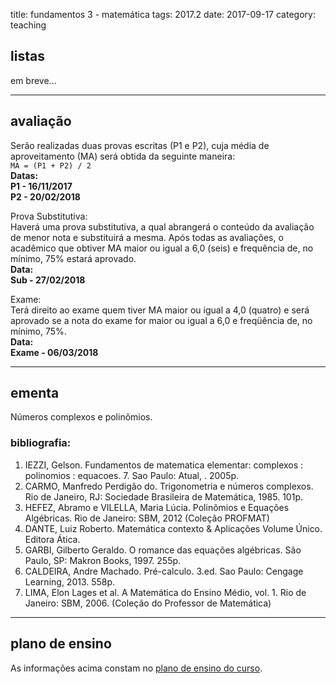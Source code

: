 title: fundamentos 3 - matemática
tags: 2017.2
date: 2017-09-17
category: teaching
## <a id="exercices"></a>listas
em breve...

---

## <a id="exams"></a>avaliação
Serão realizadas duas provas escritas (P1 e P2), cuja média de
aproveitamento (MA) será obtida da seguinte maneira:  
`MA = (P1 + P2) / 2`  
**Datas:  
P1 - 16/11/2017  
P2 - 20/02/2018**

Prova Substitutiva:  
Haverá uma prova substitutiva, a qual abrangerá o conteúdo da avaliação de
menor nota e substituirá a mesma. Após todas as avaliações, o acadêmico que
obtiver MA maior ou igual a 6,0 (seis) e frequência de, no mínimo, 75% estará
aprovado.  
**Data:  
Sub - 27/02/2018**

Exame:  
Terá direito ao exame quem tiver MA maior ou igual a 4,0 (quatro) e será
aprovado se a nota do exame for maior ou igual a 6,0 e freqüência de, no
mínimo, 75%.  
**Data:  
Exame - 06/03/2018**

---

## <a id="silabus"></a>ementa
Números complexos e polinômios.

### bibliografia:  
1. IEZZI, Gelson. Fundamentos de matematica elementar: complexos : polinomios : equacoes. 7. Sao Paulo: Atual, . 2005p.
2. CARMO, Manfredo Perdigão do. Trigonometria e números complexos. Rio de Janeiro, RJ: Sociedade Brasileira de Matemática, 1985. 101p.
3. HEFEZ, Abramo e VILELLA, Maria Lúcia. Polinômios e Equações Algébricas. Rio de Janeiro: SBM, 2012 (Coleção PROFMAT)
4. DANTE, Luiz Roberto. Matemática contexto & Aplicações Volume Único. Editora Ática.
5. GARBI, Gilberto Geraldo. O romance das equações algébricas. São Paulo, SP: Makron Books, 1997. 255p.
6. CALDEIRA, Andre Machado. Pré-calculo. 3.ed. Sao Paulo: Cengage Learning, 2013. 558p.
7. LIMA, Elon Lages et al. A Matemática do Ensino Médio, vol. 1. Rio de Janeiro: SBM, 2006. (Coleção do Professor de Matemática)

---

## plano de ensino
As informações acima constam no [plano de ensino do
curso]({filename}/planos/2017-2-fundamentos3-mat.pdf).
